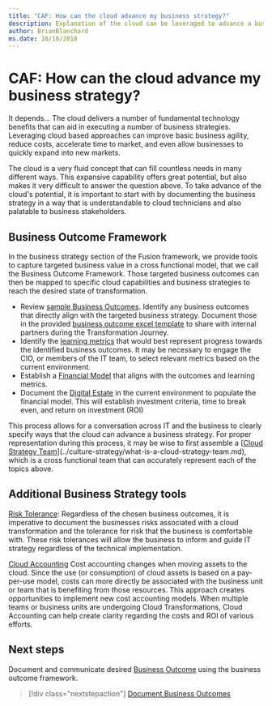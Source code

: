 ```yaml
---
title: "CAF: How can the cloud advance my business strategy?"
description: Explanation of the cloud can be leveraged to advance a business strategy
author: BrianBlanchard
ms.date: 10/10/2018
---
```


# CAF: How can the cloud advance my business strategy?

It depends... The cloud delivers a number of fundamental technology benefits that can aid in executing a number of business strategies. Leveraging cloud based approaches can improve basic business agility, reduce costs, accelerate time to market, and even allow businesses to quickly expand into new markets.

The cloud is a very fluid concept that can fill countless needs in many different ways. This expansive capability offers great potential, but also makes it very difficult to answer the question above. To take advance of the cloud's potential, it is important to start with by documenting the business strategy in a way that is understandable to cloud technicians and also palatable to business stakeholders.

## Business Outcome Framework

In the business strategy section of the Fusion framework, we provide tools to capture targeted business value in a cross functional model, that we call the Business Outcome Framework. Those targeted business outcomes can then be mapped to specific cloud capabilities and business strategies to reach the desired state of transformation. 

* Review [sample Business Outcomes](business-outcomes/overview.md). Identify any business outcomes that directly align with the targeted business strategy. Document those in the provided [business outcome excel template](https://archcenter.blob.core.windows.net/cdn/business-outcome-template.xlsx) to share with internal partners during the Transformation Journey.
* Identify the [learning metrics](learning-metrics.md) that would best represent progress towards the identified business outcomes. It may be necessary to engage the CIO, or members of the IT team, to select relevant metrics based on the current environment.
* Establish a [Financial Model](financial-models.md) that aligns with the outcomes and learning metrics.
* Document the [Digital Estate](../digital-estate/overview.md) in the current environment to populate the financial model. This will establish investment criteria, time to break even, and return on investment (ROI)

This process allows for a conversation across IT and the business to clearly specify ways that the cloud can advance a  business strategy. For proper representation during this process, it may be wise to first assemble a [[Cloud Strategy Team](../culture-strategy/what-is-a-cloud-strategy-team.md)](../culture-strategy/what-is-a-cloud-strategy-team.md), which is a cross functional team that can accurately represent each of the topics above.

## Additional Business Strategy tools

[Risk Tolerance](risk-tolerance.md): Regardless of the chosen business outcomes, it is imperative to document the businesses risks associated with a cloud transformation and the tolerance for risk that the business is comfortable with. These risk tolerances will allow the business to inform and guide IT strategy regardless of the technical implementation.

[Cloud Accounting](cloud-accounting.md) Cost accounting changes when moving assets to the cloud. Since the use (or consumption) of cloud assets is based on a pay-per-use model, costs can more directly be associated with the business unit or team that is benefiting from those resources. This approach creates opportunities to implement new cost accounting models. When multiple teams or business units are undergoing Cloud Transformations, Cloud Accounting can help create clarity regarding the costs and ROI of various efforts.

## Next steps

Document and communicate desired [Business Outcome](business-outcomes/overview.md) using the business outcome framework.

> [!div class="nextstepaction"]
> [Document Business Outcomes](business-outcomes/overview.md)